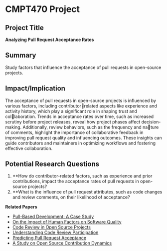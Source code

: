 # CMPT470 Project  

## **Project Title**  
**Analyzing Pull Request Acceptance Rates**  

## **Summary**  
Study factors that influence the acceptance of pull requests in open-source projects.  

## **Impact/Implication**  
The acceptance of pull requests in open-source projects is influenced by various factors, including contributorrelated aspects like experience and activity history, which play a significant role in shaping trust and collaboration. Trends in acceptance rates over time, such as increased scrutiny before project releases, reveal how project phases affect decision-making. Additionally, review behaviors, such as the frequency and nature of comments, highlight the importance of collaborative feedback in improving pull request quality and influencing outcomes. These insights can guide contributors and maintainers in optimizing workflows and fostering effective collaboration.

## **Potential Research Questions** 
1. **How do contributor-related factors, such as experience and prior contributions, impact the acceptance
rates of pull requests in open-source projects?
2. **What is the influence of pull request attributes, such as code changes and review comments, on their
likelihood of acceptance?

**Related Papers**
- [Pull-Based Development: A Case Study](https://dl.acm.org/doi/abs/10.1145/2597073.2597121)  
- [On the Impact of Human Factors on Software Quality](https://ieeexplore.ieee.org/abstract/document/6976151)  
- [Code Review in Open Source Projects](https://www.sciencedirect.com/science/article/abs/pii/S0950584920301580)  
- [Understanding Code Review Participation](https://ieeexplore.ieee.org/abstract/document/9117137)  
- [Predicting Pull Request Acceptance](https://ieeexplore.ieee.org/abstract/document/10123507)  
- [A Study on Open Source Contribution Dynamics](https://www.worldscientific.com/doi/abs/10.1142/S0218194021400192)  
